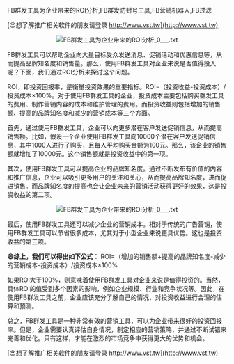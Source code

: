 FB群发工具为企业带来的ROI分析,FB群发防封号工具,FB营销机器人,FB过滤

[😍想了解推广相关软件的朋友请登录 http://www.vst.tw](http://www.vst.tw)

 <center><img src="https://vst.tw/MP4/tuiguang/png/0.png" alt="FB群发工具为企业带来的ROI分析_0___.txt"></center>

FB群发工具可以帮助企业向大量目标受众发送消息、促销活动和优惠信息等，从而提高品牌知名度和销售量。那么，使用FB群发工具对企业来说是否值得投入呢？下面，我们通过ROI分析来探讨这个问题。

ROI，即投资回报率，是衡量投资效果的重要指标。ROI=（投资收益-投资成本）/投资成本×100%。对于使用FB群发工具的企业，投资成本主要包括购买群发工具的费用、制作营销内容的成本和维护管理的费用。而投资收益则包括增加的销售额、提高的品牌知名度和减少的营销成本等三个方面。

首先，通过使用FB群发工具，企业可以向更多潜在客户发送促销信息，从而提高销售额。比如，假设一个企业使用FB群发工具向10000个潜在客户发送促销信息，其中1000人进行了购买，且每人平均购买金额为100元。那么，该企业的销售额就增加了10000元。这个销售额就是投资收益中的第一项。

其次，使用FB群发工具可以提高企业的品牌知名度。通过不断发布有价值的内容和推广信息，企业可以吸引更多用户的关注和关心，从而提高品牌知名度，进而促进销售。而品牌知名度的提高也会让企业未来的营销活动获得更好的效果，这是投资收益的第二项。

 <center><img src="https://vst.tw/MP4/tuiguang/png/7.png" alt="FB群发工具为企业带来的ROI分析_0___.txt"></center>

最后，使用FB群发工具还可以减少企业的营销成本。相对于传统的广告营销，使用FB群发工具可以节省很多成本，尤其对于小型企业来说更具优势。这也是投资收益的第三项。

**😄综上，我们可以得出如下公式：**
ROI=（增加的销售额+提高的品牌知名度-减少的营销成本-投资成本）/投资成本×100%

如果ROI大于100%，则意味着使用FB群发工具对企业来说是值得投资的。当然，具体ROI的值受到多个因素的影响，例如企业规模、行业和竞争状况等。因此，在使用FB群发工具之前，企业应该充分了解自己的情况，对投资收益进行合理的估算和预测。

总之，FB群发工具是一种非常有效的营销工具，可以为企业带来很好的投资回报率。但是，企业需要认真评估自身情况，制定相应的营销策略，并通过不断试错来完善和优化。只有这样，才能在激烈的市场竞争中获得更大的优势和机会。

[😍想了解推广相关软件的朋友请登录 http://www.vst.tw](http://www.vst.tw)



